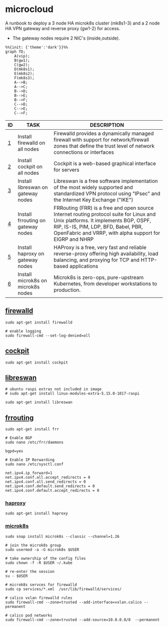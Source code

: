# **microcloud**
A runbook to deploy a 3 node HA microk8s cluster (mk8s1-3) and a 2 node HA VPN gateway and reverse proxy (gw1-2) for access.
* The gateway nodes require 2 NIC's (inside,outside).

```mermaid
%%{init: {'theme':'dark'}}%%
graph TD;
    A(vip);
    B(gw1);
    C(gw2);
    D(mk8s1);
    E(mk8s2);
    F(mk8s3);
    A-->B;
    A-->C;
    B-->D;
    B-->E;
    B-->F;
    C-->D;
    C-->E;
    C-->F;
```

| ID  | TASK | DESCRIPTION | 
| --- | ---- | ----------- |
| [1](#firewalld) | Install firewalld on all nodes | Firewalld provides a dynamically managed firewall with support for network/firewall zones that define the trust level of network connections or interfaces | 
| [2](#cockpit) | Install cockpit on all nodes | Cockpit is a web-based graphical interface for servers | 
| [3](#libreswan) | Install libreswan on gateway nodes | Libreswan is a free software implementation of the most widely supported and standardized VPN protocol using "IPsec" and the Internet Key Exchange ("IKE") | 
| [4](#frrouting) | Install frrouting on gateway nodes | FRRouting (FRR) is a free and open source Internet routing protocol suite for Linux and Unix platforms. It implements BGP, OSPF, RIP, IS-IS, PIM, LDP, BFD, Babel, PBR, OpenFabric and VRRP, with alpha support for EIGRP and NHRP |
| [5](#haproxy) | Install haproxy on gateway nodes | HAProxy is a free, very fast and reliable reverse-proxy offering high availability, load balancing, and proxying for TCP and HTTP-based applications |
| [6](#microk8s) | Install microk8s on microk8s nodes | Microk8s is zero-ops, pure-upstream Kubernetes, from developer workstations to production. |


## [firewalld](https://firewalld.org/)
```shell
sudo apt-get install firewalld

# enable logging
sudo firewall-cmd --set-log-denied=all
```
## [cockpit](https://cockpit-project.org/)
```shell
sudo apt-get install cockpit
```
## [libreswan](https://libreswan.org/)
```shell
# ubuntu raspi extras not included in image
# sudo apt-get install linux-modules-extra-5.15.0-1017-raspi

sudo apt-get install libreswan
```
## [frrouting](https://frrouting.org/)
```shell
sudo apt-get install frr

# Enable BGP
sudo nano /etc/frr/daemons

bgpd=yes

# Enable IP Rorwarding
sudo nano /etc/sysctl.conf

net.ipv4.ip_forward=1
net.ipv4.conf.all.accept_redirects = 0
net.ipv4.conf.all.send_redirects = 0
net.ipv4.conf.default.send_redirects = 0
net.ipv4.conf.default.accept_redirects = 0

```
### [haproxy](https://www.haproxy.org/)
```shell
sudo apt-get install haproxy
```
### [microk8s](https://microk8s.io/docs/getting-started)
```shell
sudo snap install microk8s --classic --channel=1.26

# join the microk8s group
sudo usermod -a -G microk8s $USER

# take ownership of the config files
sudo chown -f -R $USER ~/.kube

# re-enter the session
su - $USER

# microk8s servces for firewalld
sudo cp services/*.xml  /usr/lib/firewalld/services/ 

# calico vxlan firewalld rules
sudo firewall-cmd --zone=trusted --add-interface=vxlan.calico --permanent

# calico pod networks
sudo firewall-cmd --zone=trusted --add-source=10.0.0.0/8  --permanent 
```

